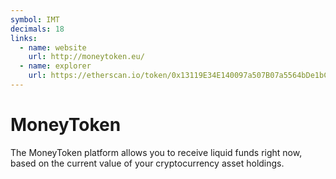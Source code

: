 ```yaml
---
symbol: IMT
decimals: 18
links:
  - name: website
    url: http://moneytoken.eu/
  - name: explorer
    url: https://etherscan.io/token/0x13119E34E140097a507B07a5564bDe1bC375D9e6
---
```


# MoneyToken

The MoneyToken platform allows you to receive liquid funds right now, based on the current value of your cryptocurrency asset holdings.
